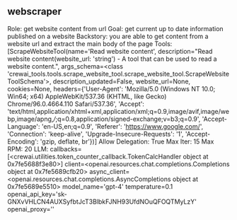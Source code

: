 ## webscraper
Role: get website content from url
Goal: get current up to date information published on a website
Backstory: you are able to get content from a website url and extract the main body of the page
Tools: [ScrapeWebsiteTool(name='Read website content', description="Read website content(website_url: 'string') - A tool that can be used to read a website content.", args_schema=<class 'crewai_tools.tools.scrape_website_tool.scrape_website_tool.ScrapeWebsiteToolSchema'>, description_updated=False, website_url=None, cookies=None, headers={'User-Agent': 'Mozilla/5.0 (Windows NT 10.0; Win64; x64) AppleWebKit/537.36 (KHTML, like Gecko) Chrome/96.0.4664.110 Safari/537.36', 'Accept': 'text/html,application/xhtml+xml,application/xml;q=0.9,image/avif,image/webp,image/apng,*/*;q=0.8,application/signed-exchange;v=b3;q=0.9', 'Accept-Language': 'en-US,en;q=0.9', 'Referer': 'https://www.google.com/', 'Connection': 'keep-alive', 'Upgrade-Insecure-Requests': '1', 'Accept-Encoding': 'gzip, deflate, br'})]
Allow Delegation: True
Max Iter: 15
Max RPM: 20
LLM: callbacks=[<crewai.utilities.token_counter_callback.TokenCalcHandler object at 0x7fe5688f3e80>] client=<openai.resources.chat.completions.Completions object at 0x7fe5689cfb20> async_client=<openai.resources.chat.completions.AsyncCompletions object at 0x7fe5689e5510> model_name='gpt-4' temperature=0.1 openai_api_key='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' openai_proxy=''
